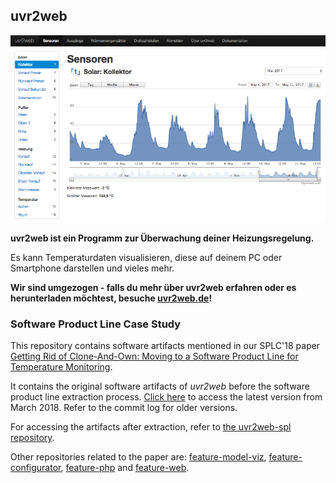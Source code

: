 ## uvr2web

![uvr2web](https://raw.githubusercontent.com/ekuiter/uvr2web/img/uvr2web-example.png)

**uvr2web ist ein Programm zur Überwachung deiner Heizungsregelung.**

Es kann Temperaturdaten visualisieren, diese auf deinem PC oder Smartphone
darstellen und vieles mehr.

**Wir sind umgezogen - falls du mehr über uvr2web erfahren oder es herunterladen
  möchtest, besuche [uvr2web.de](http://uvr2web.de)!**

### Software Product Line Case Study

This repository contains software artifacts mentioned in our SPLC'18 paper
[Getting Rid of Clone-And-Own: Moving to a Software Product Line for Temperature
Monitoring](http://elias-kuiter.de/splc18-uvr2web).

It contains the original software artifacts of *uvr2web* before the software
product line extraction process. [Click
here](https://github.com/ekuiter/uvr2web/tree/f45e6d11aa458c2ff3aa0690881584978a9ae2cb)
to access the latest version from March 2018. Refer to the commit log for older versions.

For accessing the artifacts after extraction, refer to [the uvr2web-spl
repository](https://github.com/ekuiter/uvr2web-spl).

Other repositories related to the paper are:
[feature-model-viz](https://github.com/ekuiter/feature-model-viz),
[feature-configurator](https://github.com/ekuiter/feature-configurator),
[feature-php](https://github.com/ekuiter/feature-php) and
[feature-web](https://github.com/ekuiter/feature-web).
